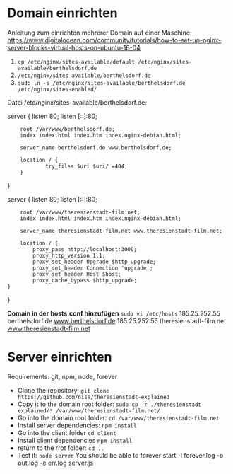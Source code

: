 

# Domain einrichten
Anleitung zum einrichten mehrerer Domain auf einer Maschine:
https://www.digitalocean.com/community/tutorials/how-to-set-up-nginx-server-blocks-virtual-hosts-on-ubuntu-16-04


1. `cp /etc/nginx/sites-available/default /etc/nginx/sites-available/berthelsdorf.de`
2. `/etc/nginx/sites-available/berthelsdorf.de`
3. `sudo ln -s /etc/nginx/sites-available/berthelsdorf.de /etc/nginx/sites-enabled/`

Datei /etc/nginx/sites-available/berthelsdorf.de:

server {
        listen 80;
        listen [::]:80;

        root /var/www/berthelsdorf.de;
        index index.html index.htm index.nginx-debian.html;

        server_name berthelsdorf.de www.berthelsdorf.de;

        location / {
                try_files $uri $uri/ =404;
        }
}




server {
        listen 80;
        listen [::]:80;

        root /var/www/theresienstadt-film.net;
        index index.html index.htm index.nginx-debian.html;

        server_name theresienstadt-film.net www.theresienstadt-film.net;

        location / {
        	proxy_pass http://localhost:3000;
        	proxy_http_version 1.1;
        	proxy_set_header Upgrade $http_upgrade;
        	proxy_set_header Connection 'upgrade';
        	proxy_set_header Host $host;
        	proxy_cache_bypass $http_upgrade;
    }
}


**Domain in der hosts.conf hinzufügen**
 `sudo vi /etc/hosts`
185.25.252.55 berthelsdorf.de www.berthelsdorf.de
185.25.252.55 theresienstadt-film.net www.theresienstadt-film.net



# Server einrichten
Requirements: git, npm, node, forever

* Clone the repository: `git clone https://github.com/nise/theresienstadt-explained`
* Copy it to the domain root folder: `sudo cp -r ./theresienstadt-explained/* /var/www/theresienstadt-film.net/`
* Go into the domain root folder: `cd /var/www/theresienstadt-film.net`
* Install server dependencies: `npm install`
* Go into the client folder `cd client`
* Install client dependencies `npm install`
* return to the rrot folder: `cd ..`
* Test it: `node server` You should be able to 
forever start -l forever.log -o out.log -e err.log server.js
